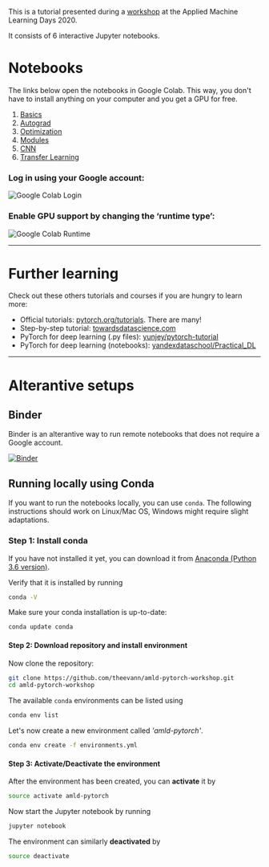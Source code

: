 This is a tutorial presented during a [workshop](https://appliedmldays.org/workshops/pytorch-tutorial) at the Applied Machine Learning Days 2020.

It consists of 6 interactive Jupyter notebooks.

# Notebooks

The links below open the notebooks in Google Colab. This way, you don't have to install anything on your computer and you get a GPU for free.

1. [Basics](https://colab.research.google.com/github/theevann/amld-pytorch-workshop/blob/master/1-Basics.ipynb)
1. [Autograd](https://colab.research.google.com/github/theevann/amld-pytorch-workshop/blob/master/2-Autograd.ipynb)
1. [Optimization](https://colab.research.google.com/github/theevann/amld-pytorch-workshop/blob/master/3-Optimization.ipynb)
1. [Modules](https://colab.research.google.com/github/theevann/amld-pytorch-workshop/blob/master/4-Modules.ipynb)
1. [CNN](https://colab.research.google.com/github/theevann/amld-pytorch-workshop/blob/master/5-CNN.ipynb)
1. [Transfer Learning](https://colab.research.google.com/github/theevann/amld-pytorch-workshop/blob/master/6-Transfer-Learning.ipynb)

### __Log in__ using your Google account:
![Google Colab Login](figures/colab-connect.png)

### Enable __GPU support__ by changing the ‘runtime type’:

![Google Colab Runtime](figures/colab-runtime.png)

---


# Further learning

Check out these others tutorials and courses if you are hungry to learn more:

- Official tutorials: [pytorch.org/tutorials](https://pytorch.org/tutorials/). There are many!
- Step-by-step tutorial: [towardsdatascience.com](https://towardsdatascience.com/understanding-pytorch-with-an-example-a-step-by-step-tutorial-81fc5f8c4e8e)
- PyTorch for deep learning (.py files): [yunjey/pytorch-tutorial](https://github.com/yunjey/pytorch-tutorial)
- PyTorch for deep learning (notebooks): [yandexdataschool/Practical_DL](https://github.com/yandexdataschool/Practical_DL)



---

# Alterantive setups

## Binder

Binder is an alterantive way to run remote notebooks that does not require a Google account.

[![Binder](https://mybinder.org/badge_logo.svg)](https://mybinder.org/v2/gh/theevann/amld-pytorch-workshop/master) 
<br />


## Running locally using Conda
If you want to run the notebooks locally, you can use `conda`. The following instructions
should work on Linux/Mac OS, Windows might require slight adaptations.

### Step 1: Install conda
If you have not installed it yet, you can download it from [Anaconda (Python 3.6 version)](https://www.anaconda.com/download/#linux).

Verify that it is installed by running
```bash
conda -V
```

Make sure your conda installation is up-to-date:
```bash
conda update conda
```

#### Step 2: Download repository and install environment
Now clone the repository:
```bash
git clone https://github.com/theevann/amld-pytorch-workshop.git
cd amld-pytorch-workshop
```

The available `conda` environments can be listed using
```bash
conda env list
```

Let's now create a new environment called _'amld-pytorch'_.
```bash
conda env create -f environments.yml
```


#### Step 3: Activate/Deactivate the environment
After the environment has been created, you can **activate** it by
```bash
source activate amld-pytorch
```

Now start the Jupyter notebook by running
```bash
jupyter notebook
```

The environment can similarly **deactivated** by
```bash
source deactivate
```

